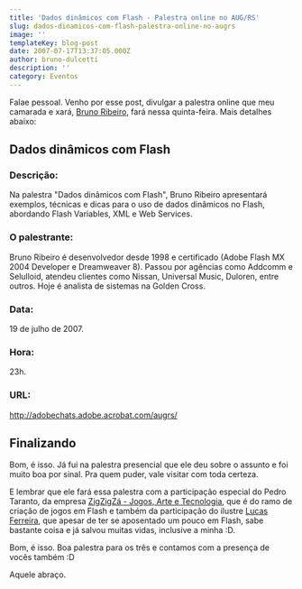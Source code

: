 ```yaml
---
title: 'Dados dinâmicos com Flash - Palestra online no AUG/RS'
slug: dados-dinamicos-com-flash-palestra-online-no-augrs
image: ''
templateKey: blog-post
date: 2007-07-17T13:37:05.000Z
author: bruno-dulcetti
description: ''
category: Eventos
---
```


Falae pessoal. Venho por esse post, divulgar a palestra online que meu camarada e xará, <a href="http://brunoribeiro.net/" title="Visitar o site do Bruno Ribeiro">Bruno Ribeiro</a>, fará nessa quinta-feira. Mais detalhes abaixo:

## Dados dinâmicos com Flash

### Descrição:

Na palestra "Dados dinâmicos com Flash", Bruno Ribeiro apresentará exemplos, técnicas e dicas para o uso de dados dinâmicos no Flash, abordando Flash Variables, XML e Web Services.

### O palestrante:

Bruno Ribeiro é desenvolvedor desde 1998 e certificado (Adobe Flash MX 2004 Developer e Dreamweaver 8). Passou por agências como Addcomm e Selulloid, atendeu clientes como Nissan, Universal Music, Duloren, entre outros. Hoje é analista de sistemas na Golden Cross.

### Data:

19 de julho de 2007.

### Hora:

23h.

### URL:

<a href="http://adobechats.adobe.acrobat.com/augrs/" title="Visitar o link da Palestra">http://adobechats.adobe.acrobat.com/augrs/</a>

## Finalizando

Bom, é isso. Já fui na palestra presencial que ele deu sobre o assunto e foi muito boa por sinal. Pra quem puder, vale visitar com toda certeza.

E lembrar que ele fará essa palestra com a participação especial do Pedro Taranto, da empresa <a href="http://www.zigzigza.com.br">ZigZigZá - Jogos, Arte e Tecnologia</a>, que é do ramo de criação de jogos em Flash e também da participação do ilustre <a href="http://blog.lucasferreira.com/">Lucas Ferreira</a>, que apesar de ter se aposentado um pouco em Flash, sabe bastante coisa e já salvou muitas vidas, inclusive a minha :D.

Bom, é isso. Boa palestra para os três e contamos com a presença de vocês também :D

Aquele abraço.
